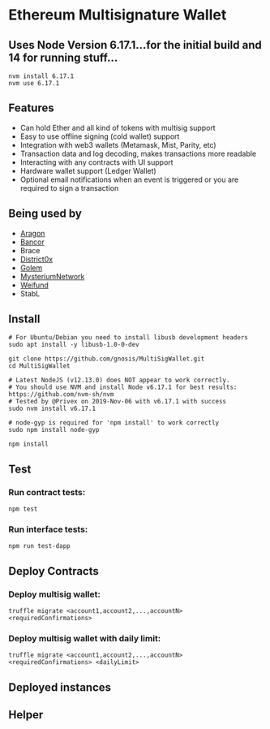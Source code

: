 # Ethereum Multisignature Wallet

## Uses Node Version 6.17.1...for the initial build and 14 for running stuff...

```
nvm install 6.17.1
nvm use 6.17.1
```

## Features

- Can hold Ether and all kind of tokens with multisig support
- Easy to use offline signing (cold wallet) support
- Integration with web3 wallets (Metamask, Mist, Parity, etc)
- Transaction data and log decoding, makes transactions more readable
- Interacting with any contracts with UI support
- Hardware wallet support (Ledger Wallet)
- Optional email notifications when an event is triggered or you are required to sign a transaction

## Being used by

- [Aragon](https://aragon.one/)
- [Bancor](https://www.bancor.network/)
- Brace
- [District0x](https://district0x.io/)
- [Golem](https://golem.network/)
- [MysteriumNetwork](https://mysterium.network/)
- [Weifund](http://weifund.io/)
- StabL

## Install

```
# For Ubuntu/Debian you need to install libusb development headers
sudo apt install -y libusb-1.0-0-dev

git clone https://github.com/gnosis/MultiSigWallet.git
cd MultiSigWallet

# Latest NodeJS (v12.13.0) does NOT appear to work correctly.
# You should use NVM and install Node v6.17.1 for best results: https://github.com/nvm-sh/nvm
# Tested by @Privex on 2019-Nov-06 with v6.17.1 with success
sudo nvm install v6.17.1

# node-gyp is required for 'npm install' to work correctly
sudo npm install node-gyp

npm install
```

## Test

### Run contract tests:

```
npm test
```

### Run interface tests:

```
npm run test-dapp
```

## Deploy Contracts

### Deploy multisig wallet:

```
truffle migrate <account1,account2,...,accountN> <requiredConfirmations>
```

### Deploy multisig wallet with daily limit:

```
truffle migrate <account1,account2,...,accountN> <requiredConfirmations> <dailyLimit>
```

## Deployed instances

## Helper
